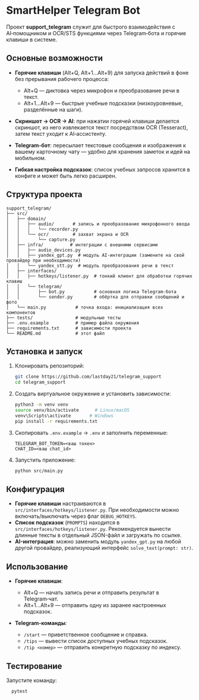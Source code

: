 # SmartHelper Telegram Bot

Проект **support\_telegram** служит для быстрого взаимодействия с AI‑помощником и OCR/STS функциями через Telegram‑бота и горячие клавиши в системе.

## Основные возможности

* **Горячие клавиши** (Alt+Q, Alt+1…Alt+9) для запуска действий в фоне без прерывания рабочего процесса:

  * Alt+Q — диктовка через микрофон и преобразование речи в текст.
  * Alt+1…Alt+9 — быстрые учебные подсказки (низкоуровневые, разделённые на шаги).
* **Скриншот → OCR → AI**: при нажатии горячей клавиши делается скриншот, из него извлекается текст посредством OCR (Tesseract), затем текст уходит к AI‑ассистенту.
* **Telegram‑бот**: пересылает текстовые сообщения и изображения к вашему карточному чату — удобно для хранения заметок и идей на мобильном.
* **Гибкая настройка подсказок**: список учебных запросов хранится в конфиге и может быть легко расширен.

## Структура проекта

```
support_telegram/
├── src/
│   ├── domain/
│   │   ├── audio/       # запись и преобразование микрофонного ввода
│   │   │   └── recorder.py
│   │   └── ocr/         # захват экрана и OCR
│   │       └── capture.py
│   ├── infra/          # интеграции с внешними сервисами
│   │   ├── audio_devices.py
│   │   ├── yandex_gpt.py  # модуль AI-интеграции (замените на свой провайдер при необходимости)
│   │   └── yandex_stt.py  # модуль преобразования речи в текст
│   ├── interfaces/
│   │   ├── hotkeys/listener.py  # тонкий клиент для обработки горячих клавиш
│   │   └── telegram/
│   │       ├── bot.py           # основная логика Telegram‑бота
│   │       └── sender.py        # обёртка для отправки сообщений и фото
│   └── main.py           # точка входа: инициализация всех компонентов
├── tests/                # модульные тесты
├── .env.example          # пример файла окружения
├── requirements.txt      # зависимости проекта
└── README.md             # этот файл
```

## Установка и запуск

1. Клонировать репозиторий:

   ```bash
   git clone https://github.com/lastday21/telegram_support
   cd telegram_support
   ```
2. Создать виртуальное окружение и установить зависимости:

   ```bash
   python3 -m venv venv
   source venv/bin/activate      # Linux/macOS
   venv\Scripts\activate       # Windows
   pip install -r requirements.txt
   ```
3. Скопировать `.env.example` → `.env` и заполнить переменные:

   ```dotenv
   TELEGRAM_BOT_TOKEN=<ваш токен>
   CHAT_ID=<ваш chat_id>
   ```
4. Запустить приложение:

   ```bash
   python src/main.py
   ```

## Конфигурация

* **Горячие клавиши** настраиваются в `src/interfaces/hotkeys/listener.py`. При необходимости можно включать/выключать через флаг `DEBUG_HOTKEYS`.
* **Список подсказок** (`PROMPTS`) находится в `src/interfaces/hotkeys/listener.py`. Рекомендуется вынести длинные тексты в отдельный JSON-файл и загружать по ссылке.
* **AI-интеграция**: можно заменить модуль `yandex_gpt.py` на любой другой провайдер, реализующий интерфейс `solve_text(prompt: str)`.

## Использование

* **Горячие клавиши**:

  * Alt+Q — начать запись речи и отправить результат в Telegram‑чат.
  * Alt+1…Alt+9 — отправить одну из заранее настроенных подсказок.
* **Telegram‑команды**:

  * `/start` — приветственное сообщение и справка.
  * `/tips` — вывести список доступных учебных подсказок.
  * `/tip <номер>` — отправить конкретную подсказку по индексу.

## Тестирование

Запустите команду:

```bash
  pytest
```


